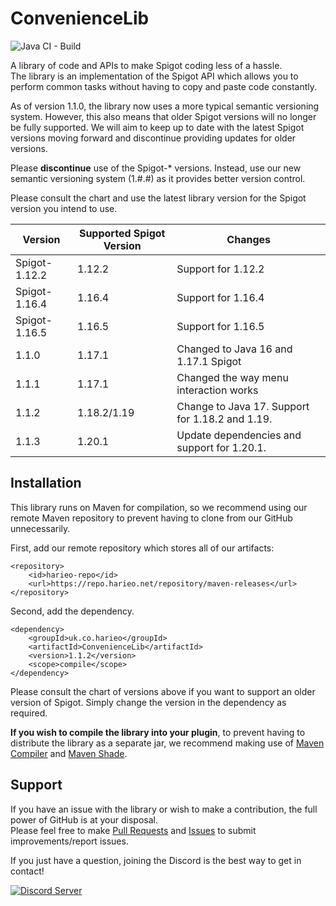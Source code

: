 # ConvenienceLib
![Java CI - Build](https://github.com/Harieo/ConvenienceLib/workflows/Java%20CI%20-%20Build/badge.svg)

A library of code and APIs to make Spigot coding less of a hassle.  
The library is an implementation of the Spigot API which allows you to perform common tasks without having to copy and paste code constantly. 

As of version 1.1.0, the library now uses a more typical semantic versioning system. However, this also means that older Spigot versions will no longer be fully supported. We will aim to keep up to date with the latest Spigot versions moving forward and discontinue providing updates for older versions.

Please **discontinue** use of the Spigot-* versions. Instead, use our new semantic versioning system (1.#.#) as it provides better version control.

Please consult the chart and use the latest library version for the Spigot version you intend to use.

| Version       | Supported Spigot Version | Changes                                         |
|---------------|--------------------------|-------------------------------------------------|
| Spigot-1.12.2 | 1.12.2                   | Support for 1.12.2                              |
| Spigot-1.16.4 | 1.16.4                   | Support for 1.16.4                              |
| Spigot-1.16.5 | 1.16.5                   | Support for 1.16.5                              |
| 1.1.0         | 1.17.1                   | Changed to Java 16 and 1.17.1 Spigot            |
| 1.1.1         | 1.17.1                   | Changed the way menu interaction works          |
| 1.1.2         | 1.18.2/1.19              | Change to Java 17. Support for 1.18.2 and 1.19. |
| 1.1.3         | 1.20.1                   | Update dependencies and support for 1.20.1.     |

## Installation
This library runs on Maven for compilation, so we recommend using our remote Maven repository to prevent having to clone from 
our GitHub unnecessarily. 

First, add our remote repository which stores all of our artifacts:
```
<repository>
    <id>harieo-repo</id>
    <url>https://repo.harieo.net/repository/maven-releases</url>
</repository>
```

Second, add the dependency.
```
<dependency>
    <groupId>uk.co.harieo</groupId>
    <artifactId>ConvenienceLib</artifactId>
    <version>1.1.2</version>
    <scope>compile</scope>
</dependency>
```

Please consult the chart of versions above if you want to support an older version of Spigot. Simply change the version in the dependency as required.

**If you wish to compile the library into your plugin**, to prevent having to distribute the library as a separate jar, we recommend making use of [Maven Compiler](https://maven.apache.org/plugins/maven-compiler-plugin/) and [Maven Shade](https://maven.apache.org/plugins/maven-shade-plugin/).

## Support
If you have an issue with the library or wish to make a contribution, the full power of GitHub is at your disposal.  
Please feel free to make [Pull Requests](https://github.com/Harieo/ConvenienceLib/pulls) and 
[Issues](https://github.com/Harieo/ConvenienceLib/issues) to submit improvements/report issues.

If you just have a question, joining the Discord is the best way to get in contact! 

[![Discord Server](https://discordapp.com/api/guilds/679733506427191330/embed.png?style=banner2)](https://discord.gg/zTwWZAR)
